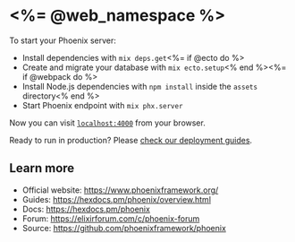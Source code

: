 # <%= @web_namespace %>

To start your Phoenix server:

  * Install dependencies with `mix deps.get`<%= if @ecto do %>
  * Create and migrate your database with `mix ecto.setup`<% end %><%= if @webpack do %>
  * Install Node.js dependencies with `npm install` inside the `assets` directory<% end %>
  * Start Phoenix endpoint with `mix phx.server`

Now you can visit [`localhost:4000`](http://localhost:4000) from your browser.

Ready to run in production? Please [check our deployment guides](https://hexdocs.pm/phoenix/deployment.html).

## Learn more

  * Official website: https://www.phoenixframework.org/
  * Guides: https://hexdocs.pm/phoenix/overview.html
  * Docs: https://hexdocs.pm/phoenix
  * Forum: https://elixirforum.com/c/phoenix-forum
  * Source: https://github.com/phoenixframework/phoenix
